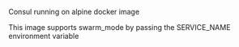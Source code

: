 Consul running on alpine docker image

This image supports swarm_mode by passing the SERVICE_NAME environment variable
